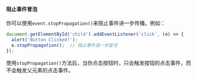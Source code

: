 #### 阻止事件冒泡

你可以使用`event.stopPropagation()`来阻止事件进一步传播。例如：

```javascript
document.getElementById('child').addEventListener('click', (e) => {
  alert('Button Clicked!');
  e.stopPropagation();  // 阻止事件进一步冒泡
});
```

使用`stopPropagation()`方法后，当你点击按钮时，只会触发按钮的点击事件，而不会触发父元素的点击事件。